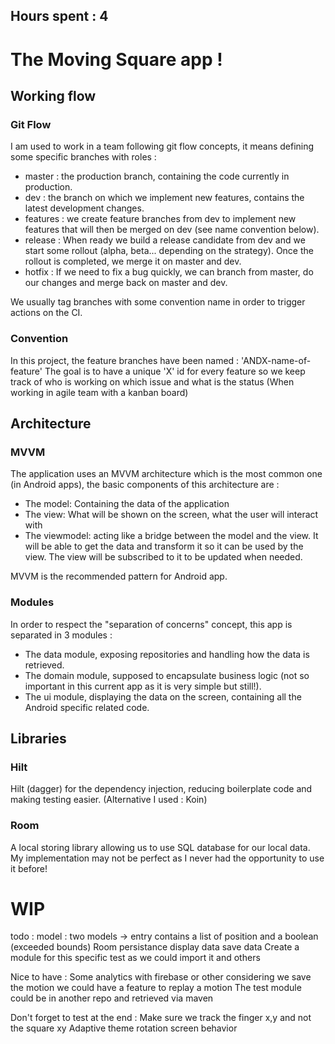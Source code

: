 ## Hours spent : 4

# The Moving Square app !

## Working flow
### Git Flow
I am used to work in a team following git flow concepts, it means defining some specific branches with roles :
- master : the production branch, containing the code currently in production.
- dev : the branch on which we implement new features, contains the latest development changes.
- features : we create feature branches from dev to implement new features that will then be merged on dev (see name convention below).
- release : When ready we build a release candidate from dev and we start some rollout (alpha, beta... depending on the strategy). Once the rollout is completed, we merge it on master and dev.
- hotfix : If we need to fix a bug quickly, we can branch from master, do our changes and merge back on master and dev.

We usually tag branches with some convention name in order to trigger actions on the CI.

### Convention
In this project, the feature branches have been named : 'ANDX-name-of-feature'
The goal is to have a unique 'X' id for every feature so we keep track of who is working on which issue and what is the status (When working in agile team with a kanban board)

## Architecture
### MVVM
The application uses an MVVM architecture which is the most common one (in Android apps), the basic components of this architecture are :
- The model: Containing the data of the application
- The view: What will be shown on the screen, what the user will interact with
- The viewmodel: acting like a bridge between the model and the view. It will be able to get the data and transform it so it can be used by the view. The view will be subscribed to it to be updated when needed.

MVVM is the recommended pattern for Android app.

### Modules
In order to respect the "separation of concerns" concept, this app is separated in 3 modules :
- The data module, exposing repositories and handling how the data is retrieved.
- The domain module, supposed to encapsulate business logic (not so important in this current app as it is very simple but still!).
- The ui module, displaying the data on the screen, containing all the Android specific related code.

## Libraries

### Hilt
Hilt (dagger) for the dependency injection, reducing boilerplate code and making testing easier. (Alternative I used : Koin)

### Room
A local storing library allowing us to use SQL database for our local data. My implementation may not be perfect as I never had the opportunity to use it before!


# WIP

todo : 
model : two models -> entry contains a list of position and a boolean (exceeded bounds)
Room
persistance
display data
save data
Create a module for this specific test as we could import it and others

Nice to have :
Some analytics with firebase or other
considering we save the motion we could have a feature to replay a motion
The test module could be in another repo and retrieved via maven

Don't forget to test at the end :
Make sure we track the finger x,y and not the square xy
Adaptive theme
rotation screen behavior

